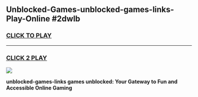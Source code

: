 
## Unblocked-Games-unblocked-games-links-Play-Online #2dwlb
<h3>
<a href="https://news.freeplayer.one?title=unblocked-games-links&ref=3">CLICK TO PLAY</a></h3>
<hr>

<h3>
<a href="https://news.freeplayer.one?title=unblocked-games-links&ref=3">CLICK 2 PLAY</a>
  
</h3>

<a href="https://news.freeplayer.one?title=unblocked-games-links&ref=3"><img src="https://clearcache.store/games.png"></a>


**unblocked-games-links games unblocked: Your Gateway to Fun and Accessible Online Gaming**
